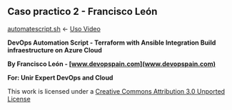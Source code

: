 
Caso practico 2 - Francisco León   
---

[automatescript.sh](https://www.youtube.com/watch?v=nl2rnXnXA-o) <- [Uso Video](https://www.youtube.com/watch?v=nl2rnXnXA-o)

**DevOps Automation Script - Terraform with Ansible Integration
Build infraestructure on Azure Cloud**

**By Francisco León - [www.devopspain.com](www.devopspain.com)**


**For: Unir Expert DevOps and Cloud**


This work is licensed under a [Creative Commons Attribution 3.0 Unported License](http://creativecommons.org/licenses/by/3.0/deed.en_US)

